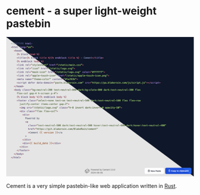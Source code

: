 # cement - a super light-weight pastebin

<picture>
 <source media="(prefers-color-scheme: dark)" srcset="media/masked-screenshot.png">
 <source media="(prefers-color-scheme: light)" srcset="media/masked-screenshot.png">
 <img alt="Screenshot of Cement displaying a paste" src="media/masked-screenshot.png">
</picture>

Cement is a very simple pastebin-like web application written in [Rust].


[Rust]: https://rust-lang.org/
